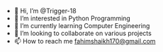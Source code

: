 - 👋 Hi, I’m @Trigger-18
- 👀 I’m interested in Python Programming
- 🌱 I’m currently learning Computer Engineering
- 💞️ I’m looking to collaborate on various projects
- 📫 How to reach me  fahimshaikh170@gmail.com

<!---
Trigger-18/Trigger-18 is a ✨ special ✨ repository because its `README.md` (this file) appears on your GitHub profile.
You can click the Preview link to take a look at your changes.
--->
